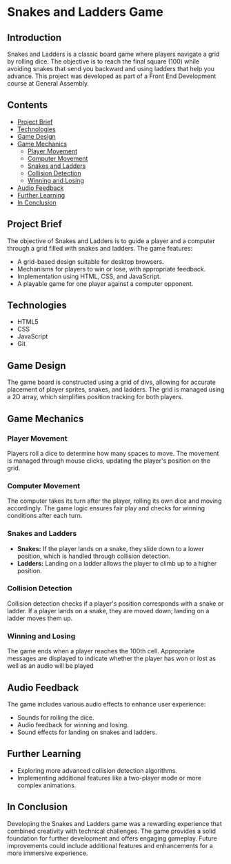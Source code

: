 # Snakes and Ladders Game

## Introduction
Snakes and Ladders is a classic board game where players navigate a grid by rolling dice. The objective is to reach the final square (100) while avoiding snakes that send you backward and using ladders that help you advance. This project was developed as part of a Front End Development course at General Assembly.

## Contents
- [Project Brief](#project-brief)
- [Technologies](#technologies)
- [Game Design](#game-design)
- [Game Mechanics](#game-mechanics)
  - [Player Movement](#player-movement)
  - [Computer Movement](#computer-movement)
  - [Snakes and Ladders](#snakes-and-ladders)
  - [Collision Detection](#collision-detection)
  - [Winning and Losing](#winning-and-losing)
- [Audio Feedback](#audio-feedback)
- [Further Learning](#further-learning)
- [In Conclusion](#in-conclusion)

## Project Brief
The objective of Snakes and Ladders is to guide a player and a computer through a grid filled with snakes and ladders. The game features:
- A grid-based design suitable for desktop browsers.
- Mechanisms for players to win or lose, with appropriate feedback.
- Implementation using HTML, CSS, and JavaScript.
- A playable game for one player against a computer opponent.

## Technologies
- HTML5
- CSS
- JavaScript
- Git

## Game Design
The game board is constructed using a grid of divs, allowing for accurate placement of player sprites, snakes, and ladders. The grid is managed using a 2D array, which simplifies position tracking for both players.

## Game Mechanics

### Player Movement
Players roll a dice to determine how many spaces to move. The movement is managed through mouse clicks, updating the player's position on the grid.

### Computer Movement
The computer takes its turn after the player, rolling its own dice and moving accordingly. The game logic ensures fair play and checks for winning conditions after each turn.

### Snakes and Ladders
- **Snakes:** If the player lands on a snake, they slide down to a lower position, which is handled through collision detection.
- **Ladders:** Landing on a ladder allows the player to climb up to a higher position.

### Collision Detection
Collision detection checks if a player's position corresponds with a snake or ladder. If a player lands on a snake, they are moved down; landing on a ladder moves them up.

### Winning and Losing
The game ends when a player reaches the 100th cell. Appropriate messages are displayed to indicate whether the player has won or lost as well as an audio will be played

## Audio Feedback
The game includes various audio effects to enhance user experience:
- Sounds for rolling the dice.
- Audio feedback for winning and losing.
- Sound effects for landing on snakes and ladders.

## Further Learning
- Exploring more advanced collision detection algorithms.
- Implementing additional features like a two-player mode or more complex animations.

## In Conclusion
Developing the Snakes and Ladders game was a rewarding experience that combined creativity with technical challenges. The game provides a solid foundation for further development and offers engaging gameplay. Future improvements could include additional features and enhancements for a more immersive experience.